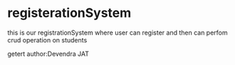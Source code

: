 # registerationSystem
 this is our  registrationSystem where user can register and then can  perfom crud operation on students

getert
author:Devendra JAT
